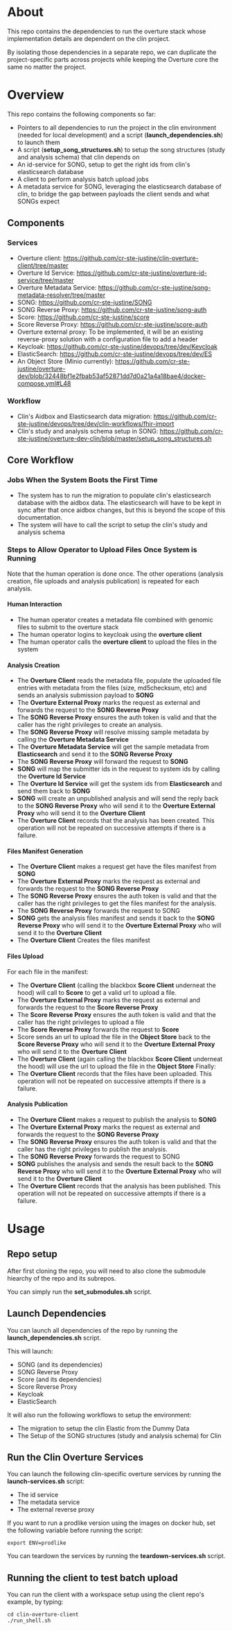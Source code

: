 # About

This repo contains the dependencies to run the overture stack whose implementation details are dependent on the clin project.

By isolating those dependencies in a separate repo, we can duplicate the project-specific parts across projects while keeping the Overture core the same no matter the project.

# Overview

This repo contains the following components so far:
- Pointers to all dependencies to run the project in the clin environment (needed for local development) and a script (**launch_dependencies.sh**) to launch them
- A script (**setup_song_structures.sh**) to setup the song structures (study and analysis schema) that clin depends on
- An id-service for SONG, setup to get the right ids from clin's elasticsearch database
- A client to perform analysis batch upload jobs
- A metadata service for SONG, leveraging the elasticsearch database of clin, to bridge the gap between payloads the client sends and what SONGs expect

## Components

### Services

- Overture client: https://github.com/cr-ste-justine/clin-overture-client/tree/master
- Overture Id Service: https://github.com/cr-ste-justine/overture-id-service/tree/master
- Overture Metadata Service: https://github.com/cr-ste-justine/song-metadata-resolver/tree/master
- SONG: https://github.com/cr-ste-justine/SONG
- SONG Reverse Proxy: https://github.com/cr-ste-justine/song-auth
- Score: https://github.com/cr-ste-justine/score
- Score Reverse Proxy: https://github.com/cr-ste-justine/score-auth
- Overture external proxy: To be implemented, it will be an existing reverse-proxy solution with a configuration file to add a header
- Keycloak: https://github.com/cr-ste-justine/devops/tree/dev/Keycloak
- ElasticSearch: https://github.com/cr-ste-justine/devops/tree/dev/ES
- An Object Store (Minio currently): https://github.com/cr-ste-justine/overture-dev/blob/32448bf1e2fbab53af52871dd7d0a21a4a18bae4/docker-compose.yml#L48

### Workflow

- Clin's Aidbox and Elasticsearch data migration: https://github.com/cr-ste-justine/devops/tree/dev/clin-workflows/fhir-import
- Clin's study and analysis schema setup in SONG: https://github.com/cr-ste-justine/overture-dev-clin/blob/master/setup_song_structures.sh

## Core Workflow

### Jobs When the System Boots the First Time

- The system has to run the migration to populate clin's elasticsearch database with the aidbox data. The elasticsearch will have to be kept in sync after that once aidbox changes, but this is beyond the scope of this documentation.
- The system will have to call the script to setup the clin's study and analysis schema

### Steps to Allow Operator to Upload Files Once System is Running 

Note that the human operation is done once. The other operations (analysis creation, file uploads and analysis publication) is repeated for each analysis.

#### Human Interaction

- The human operator creates a metadata file combined with genomic files to submit to the overture stack
- The human operator logins to keycloak using the **overture client**
- The human operator calls the **overture client** to upload the files in the system

#### Analysis Creation

- The **Overture Client** reads the metadata file, populate the uploaded file entries with metadata from the files (size, md5checksum, etc) and sends an analysis submission payload to **SONG**
- The **Overture External Proxy** marks the request as external and forwards the request to the **SONG Reverse Proxy**
- The **SONG Reverse Proxy** ensures the auth token is valid and that the caller has the right privileges to create an analysis.
- The **SONG Reverse Proxy** will resolve missing sample metadata by calling the **Overture Metadata Service**
- The **Overture Metadata Service** will get the sample metadata from **Elasticsearch** and send it to the **SONG Reverse Proxy**
- The **SONG Reverse Proxy** will forward the request to **SONG**
- **SONG** will map the submitter ids in the request to system ids by calling the **Overture Id Service**
- The **Overture Id Service** will get the system ids from **Elasticsearch** and send them back to **SONG**
- **SONG** will create an unpublished analysis and will send the reply back to the **SONG Reverse Proxy** who will send it to the **Overture External Proxy** who will send it to the **Overture Client**
- The **Overture Client** records that the analysis has been created. This operation will not be repeated on successive attempts if there is a failure.

#### Files Manifest Generation

- The **Overture Client** makes a request get have the files manifest from **SONG**
- The **Overture External Proxy** marks the request as external and forwards the request to the **SONG Reverse Proxy**
- The **SONG Reverse Proxy** ensures the auth token is valid and that the caller has the right privileges to get the files manifest for the analysis.
- The **SONG Reverse Proxy** forwards the request to SONG
- **SONG** gets the analysis files manifest and sends it back to the **SONG Reverse Proxy** who will send it to the **Overture External Proxy** who will send it to the **Overture Client**
- The **Overture Client** Creates the files manifest

#### Files Upload

For each file in the manifest:
- The **Overture Client** (calling the blackbox **Score Client** underneat the hood) will call to **Score** to get a valid url to upload a file.
- The **Overture External Proxy** marks the request as external and forwards the request to the **Score Reverse Proxy**
- The **Score Reverse Proxy** ensures the auth token is valid and that the caller has the right privileges to upload a file
- The **Score Reverse Proxy** forwards the request to **Score**
- Score sends an url to upload the file in the **Object Store** back to the **Score Reverse Proxy** who will send it to the **Overture External Proxy** who will send it to the **Overture Client**
- The **Overture Client** (again calling the blackbox **Score Client** underneat the hood) will use the url to upload the file in the **Object Store**
Finally:
- The **Overture Client** records that the files have been uploaded. This operation will not be repeated on successive attempts if there is a failure.

#### Analysis Publication

- The **Overture Client** makes a request to publish the analysis to **SONG**
- The **Overture External Proxy** marks the request as external and forwards the request to the **SONG Reverse Proxy**
- The **SONG Reverse Proxy** ensures the auth token is valid and that the caller has the right privileges to publish the analysis.
- The **SONG Reverse Proxy** forwards the request to SONG
- **SONG** publishes the analysis and sends the result back to the **SONG Reverse Proxy** who will send it to the **Overture External Proxy** who will send it to the **Overture Client**
- The **Overture Client** records that the analysis has been published. This operation will not be repeated on successive attempts if there is a failure.

# Usage

## Repo setup

After first cloning the repo, you will need to also clone the submodule hiearchy of the repo and its subrepos.

You can simply run the **set_submodules.sh** script.

## Launch Dependencies

You can launch all dependencies of the repo by running the **launch_dependencies.sh** script.

This will launch:

- SONG (and its dependencies)
- SONG Reverse Proxy
- Score (and its dependencies)
- Score Reverse Proxy
- Keycloak
- ElasticSearch

It will also run the following workflows to setup the environment:
- The migration to setup the clin Elastic from the Dummy Data
- The Setup of the SONG structures (study and analysis schema) for Clin

## Run the Clin Overture Services

You can launch the following clin-specific overture services by running the **launch-services.sh** script:
- The id service
- The metadata service
- The external reverse proxy

If you want to run a prodlike version using the images on docker hub, set the following variable before running the script:

```
export ENV=prodlike
```

You can teardown the services by running the **teardown-services.sh** script.

## Running the client to test batch upload

You can run the client with a workspace setup using the client repo's example, by typing:

```
cd clin-overture-client
./run_shell.sh
```
